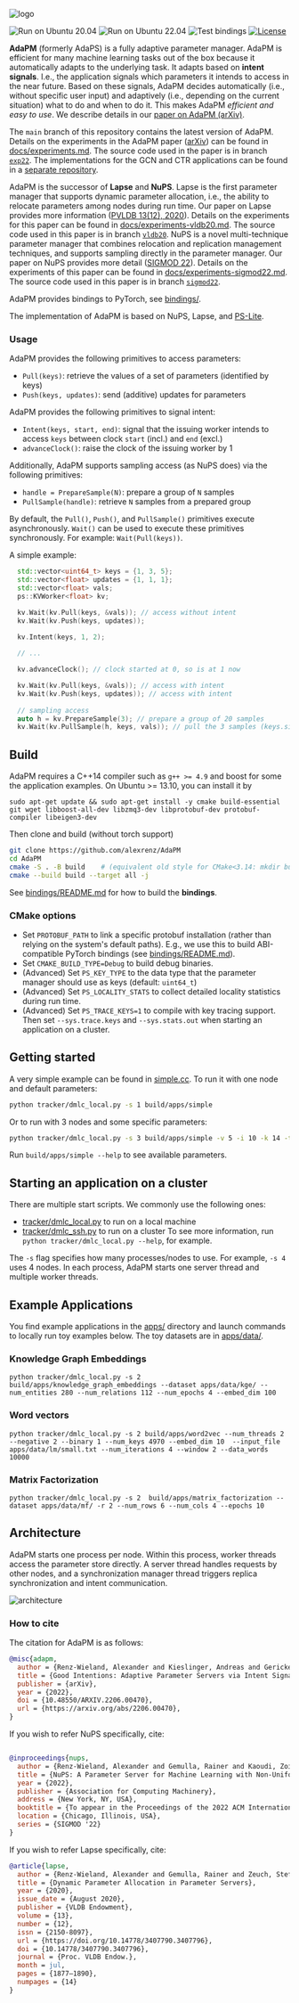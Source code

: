 ![logo](docs/adapm.svg?raw=true)

![Run on Ubuntu 20.04](https://github.com/alexrenz/AdaPM/actions/workflows/ubuntu-20.04.yml/badge.svg)
![Run on Ubuntu 22.04](https://github.com/alexrenz/AdaPM/actions/workflows/ubuntu-22.04.yml/badge.svg)
![Test bindings](https://github.com/alexrenz/AdaPM/actions/workflows/bindings.yml/badge.svg)
[![License](docs/apache2.svg?raw=true)](./LICENSE)

**AdaPM** (formerly AdaPS) is a fully adaptive parameter manager. AdaPM is efficient for many
machine learning tasks out of the box because it automatically adapts to the
underlying task. It adapts based on **intent signals**. I.e., the application
signals which parameters it intends to access in the near future. Based on these
signals, AdaPM decides automatically (i.e., without specific user input) and
adaptively (i.e., depending on the current situation) what to do and when to do
it. This makes AdaPM *efficient and easy to use*. We describe details in our
[paper on AdaPM (arXiv)](https://arxiv.org/abs/2206.00470).

The `main` branch of this repository contains the latest version of AdaPM.
Details on the experiments in the AdaPM paper
([arXiv](https://arxiv.org/abs/2206.00470)) can be found in
[docs/experiments.md](https://github.com/alexrenz/AdaPM/blob/exp22/docs/experiments.md).
The source code used in the paper is in branch
[`exp22`](https://github.com/alexrenz/AdaPM/tree/exp22/). The implementations for
the GCN and CTR applications can be found in a [separate repository](https://github.com/alexrenz/adapm-pytorch-apps).

AdaPM is the successor of **Lapse** and **NuPS**. Lapse is the first parameter manager
that supports dynamic parameter allocation, i.e., the ability to relocate
parameters among nodes during run time. Our paper on Lapse provides more
information ([PVLDB 13(12),
2020](https://www.vldb.org/pvldb/vol13/p1877-renz-wieland.pdf)). Details on the
experiments for this paper can be found in
[docs/experiments-vldb20.md](https://github.com/alexrenz/AdaPM/blob/vldb20/docs/experiments-vldb20.md).
The source code used in this paper is in branch
[`vldb20`](https://github.com/alexrenz/AdaPM/tree/vldb20/). NuPS is a novel
multi-technique parameter manager that combines relocation and replication management
techniques, and supports sampling directly in the parameter manager. Our paper on NuPS provides
more detail ([SIGMOD 22](https://dl.acm.org/doi/10.1145/3514221.3517860)). Details on the experiments of this paper can be found in
[docs/experiments-sigmod22.md](https://github.com/alexrenz/AdaPM/blob/sigmod22/docs/experiments-sigmod22.md).
The source code used in this paper is in branch
[`sigmod22`](https://github.com/alexrenz/AdaPM/tree/sigmod22/).


AdaPM provides bindings to PyTorch, see [bindings/](bindings/). 

The implementation of AdaPM is based on NuPS, Lapse, and [PS-Lite](https://github.com/dmlc/ps-lite). 

### Usage

AdaPM provides the following primitives to access parameters: 
- `Pull(keys)`: retrieve the values of a set of parameters (identified by keys)
- `Push(keys, updates)`: send (additive) updates for parameters

AdaPM provides the following primitives to signal intent:
- `Intent(keys, start, end)`: signal that the issuing worker intends to access `keys` between clock `start` (incl.) and `end` (excl.)
- `advanceClock()`: raise the clock of the issuing worker by 1

Additionally, AdaPM supports sampling access (as NuPS does) via the following primitives:
- `handle = PrepareSample(N)`: prepare a group of `N` samples
- `PullSample(handle)`: retrieve `N` samples from a prepared group

By default, the `Pull()`, `Push()`, and `PullSample()` primitives execute asynchronously. `Wait()` can be used to execute these primitives synchronously. For example: `Wait(Pull(keys))`.


A simple example:

```c++
  std::vector<uint64_t> keys = {1, 3, 5};
  std::vector<float> updates = {1, 1, 1};
  std::vector<float> vals;
  ps::KVWorker<float> kv;

  kv.Wait(kv.Pull(keys, &vals)); // access without intent
  kv.Wait(kv.Push(keys, updates));
  
  kv.Intent(keys, 1, 2);

  // ...

  kv.advanceClock(); // clock started at 0, so is at 1 now

  kv.Wait(kv.Pull(keys, &vals)); // access with intent
  kv.Wait(kv.Push(keys, updates)); // access with intent
  
  // sampling access
  auto h = kv.PrepareSample(3); // prepare a group of 20 samples
  kv.Wait(kv.PullSample(h, keys, vals)); // pull the 3 samples (keys.size() determines how many samples are pulled)
```

## Build

AdaPM requires a C++14 compiler such as `g++ >= 4.9` and boost for some the application examples. On Ubuntu >= 13.10, you
can install it by
```
sudo apt-get update && sudo apt-get install -y cmake build-essential git wget libboost-all-dev libzmq3-dev libprotobuf-dev protobuf-compiler libeigen3-dev
```

Then clone and build (without torch support)

```bash
git clone https://github.com/alexrenz/AdaPM
cd AdaPM
cmake -S . -B build    # (equivalent old style for CMake<3.14: mkdir build && cd build && cmake ..)
cmake --build build --target all -j
```

See [bindings/README.md](bindings/README.md) for how to build the **bindings**.

### CMake options

- Set `PROTOBUF_PATH` to link a specific protobuf installation (rather than relying on the system's default paths). E.g., we use this to build ABI-compatible PyTorch bindings (see [bindings/README.md](bindings/README.md)).
- Set `CMAKE_BUILD_TYPE=Debug` to build debug binaries.
- (Advanced) Set `PS_KEY_TYPE` to the data type that the parameter manager should use as keys (default: `uint64_t`)
- (Advanced) Set `PS_LOCALITY_STATS` to collect detailed locality statistics during run time.
- (Advanced) Set `PS_TRACE_KEYS=1` to compile with key tracing support. Then set `--sys.trace.keys` and `--sys.stats.out` when starting an application on a cluster.

## Getting started

A very simple example can be found in [simple.cc](apps/simple.cc). To run it with one node and default parameters:

```bash
python tracker/dmlc_local.py -s 1 build/apps/simple
```

Or to run with 3 nodes and some specific parameters:

```bash
python tracker/dmlc_local.py -s 3 build/apps/simple -v 5 -i 10 -k 14 -t 4
```
Run `build/apps/simple --help` to see available parameters.


## Starting an application on a cluster

There are multiple start scripts. We commonly use the following ones:
- [tracker/dmlc_local.py](tracker/dmlc_local.py) to run on a local machine
- [tracker/dmlc_ssh.py](tracker/dmlc_ssh.py) to run on a cluster
To see more information, run `python tracker/dmlc_local.py --help`, for example.

The `-s` flag specifies how many processes/nodes to use. For example, `-s 4` uses 4 nodes. In each process, AdaPM starts one server thread and multiple worker threads. 

## Example Applications

You find example applications in the [apps/](apps/) directory and launch commands to locally run toy examples below. The toy datasets are in [apps/data/](apps/data/). 


### Knowledge Graph Embeddings
```
python tracker/dmlc_local.py -s 2 build/apps/knowledge_graph_embeddings --dataset apps/data/kge/ --num_entities 280 --num_relations 112 --num_epochs 4 --embed_dim 100 
```

### Word vectors
```
python tracker/dmlc_local.py -s 2 build/apps/word2vec --num_threads 2 --negative 2 --binary 1 --num_keys 4970 --embed_dim 10  --input_file apps/data/lm/small.txt --num_iterations 4 --window 2 --data_words 10000
```

### Matrix Factorization

```
python tracker/dmlc_local.py -s 2  build/apps/matrix_factorization --dataset apps/data/mf/ -r 2 --num_rows 6 --num_cols 4 --epochs 10
```

## Architecture

AdaPM starts one process per node. Within this process, worker threads access the parameter store directly. A server thread handles requests by other nodes, and a synchronization manager thread triggers replica synchronization and intent communication.

![architecture](docs/architecture.png?raw=true)


### How to cite

The citation for AdaPM is as follows:

```bibtex
@misc{adapm,
  author = {Renz-Wieland, Alexander and Kieslinger, Andreas and Gericke, Robert and Gemulla, Rainer and Kaoudi, Zoi and Markl, Volker},
  title = {Good Intentions: Adaptive Parameter Servers via Intent Signaling},
  publisher = {arXiv},
  year = {2022},
  doi = {10.48550/ARXIV.2206.00470},
  url = {https://arxiv.org/abs/2206.00470},
}

```


If you wish to refer NuPS specifically, cite:

```bibtex

@inproceedings{nups,
  author = {Renz-Wieland, Alexander and Gemulla, Rainer and Kaoudi, Zoi and Markl, Volker},
  title = {NuPS: A Parameter Server for Machine Learning with Non-Uniform Parameter Access},
  year = {2022},
  publisher = {Association for Computing Machinery},
  address = {New York, NY, USA},
  booktitle = {To appear in the Proceedings of the 2022 ACM International Conference on Management of Data},
  location = {Chicago, Illinois, USA},
  series = {SIGMOD '22}
}
```


If you wish to refer Lapse specifically, cite:

```bibtex
@article{lapse,
  author = {Renz-Wieland, Alexander and Gemulla, Rainer and Zeuch, Steffen and Markl, Volker},
  title = {Dynamic Parameter Allocation in Parameter Servers},
  year = {2020},
  issue_date = {August 2020},
  publisher = {VLDB Endowment},
  volume = {13},
  number = {12},
  issn = {2150-8097},
  url = {https://doi.org/10.14778/3407790.3407796},
  doi = {10.14778/3407790.3407796},
  journal = {Proc. VLDB Endow.},
  month = jul,
  pages = {1877–1890},
  numpages = {14}
}
```
